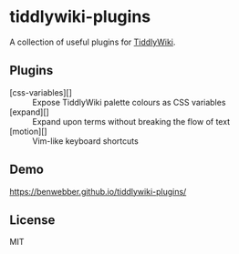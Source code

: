 # tiddlywiki-plugins

A collection of useful plugins for [TiddlyWiki](https://tiddlywiki.com/).

## Plugins

<dl>
  <dt>[css-variables][]</dt>
  <dd>Expose TiddlyWiki palette colours as CSS variables</dd>
  <dt>[expand][]</dt>
  <dd>Expand upon terms without breaking the flow of text</dd>
  <dt>[motion][]</dt>
  <dd>Vim-like keyboard shortcuts</dd>
</dl>

## Demo

https://benwebber.github.io/tiddlywiki-plugins/

## License

MIT

[css-variables]: https://benwebber.github.io/tiddlywiki-plugins/#%24%3A%2Fplugins%2Fbenwebber%2Fcss-variables
[expand]: https://benwebber.github.io/tiddlywiki-plugins/#%24%3A%2Fplugins%2Fbenwebber%2Fexpand
[motion]: https://benwebber.github.io/tiddlywiki-plugins/#%24%3A%2Fplugins%2Fbenwebber%2Fmotion
